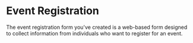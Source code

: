 # Event Registration
The event registration form you've created is a web-based form designed to collect information from individuals who want to register for an event.
